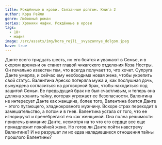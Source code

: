 ```yaml
---
title: Рождённые в крови. Связанные долгом. Книга 2
author: Кора Рейли
genre: Любовный роман
series: Хроники мафии. Рождённые в крови
tags:
  - 18+
  - мафия
image: /src/assets/img/kora_rejli__svyazannye_dolgom.jpeg
have: true
---
```

Данте всего тридцать шесть, но его боятся и уважают в Семье, и в скором времени он станет главой чикагского отделения Коза Ностры. Он печально известен тем, что всегда получает то, что хочет. Супруга Данте умерла, и сейчас ему необходима новая жена, чтобы укрепить свой статус. Валентина Ареско потеряла мужа и, как послушная дочь, вынуждена согласиться на договорной брак, чтобы находиться под защитой Семьи. Ее предыдущий брак не был счастливым, и теперь она должна хранить тайну, которая угрожает ее безопасности. Валентина не интересует Данте как женщина, более того, Валентина боится Данте – этого пугающего, хладнокровного мужчину. Вскоре страх переходит в замешательство, а потом и в гнев. Валентина устала от того, что ее игнорируют и пренебрегают ею как женщиной. Она полна решимости привлечь внимание Данте, несмотря на то что его сердце все еще принадлежит покойной жене. Но готов ли Данте пойти навстречу Валентине? И не разрушат ли их едва наладившиеся отношения тайны прошлого Валентины?
